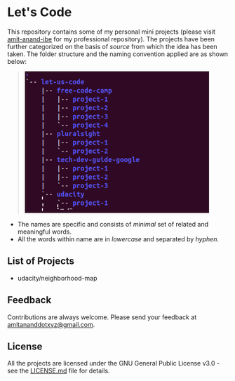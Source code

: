 # Let's Code
This repository contains some of my personal mini projects (please visit [amit-anand-ibe](https://github.com/amit-anand-ibe) for my professional repository). The projects have been further categorized on the basis of *source* from which the idea has been taken. The folder structure and the naming convention applied are as shown below: 
> ![source-name/project-name](folder-structure.png)
- The names are specific and consists of *minimal* set of related and meaningful words.  
- All the words within name are in *lowercase* and separated by *hyphen*.

## List of Projects
- udacity/neighborhood-map

## Feedback
Contributions are always welcome. Please send your feedback at <amitananddotxyz@gmail.com>.

## License
All the projects are licensed under the GNU General Public License v3.0 - see the [LICENSE.md](LICENSE.md) file for details.
